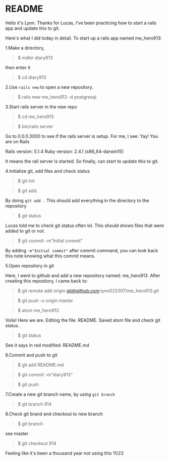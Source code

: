 # README
Hello it's Lynn. Thanks for Lucas, I've been practicing how to start a rails app and update this to git.

Here's what I did today in detail. To start up a rails app named me_hero913:

1.Make a directory,

  > $ mdkir diary913

then enter it

  > $ cd diary913

2.Use `rails new` to open a new repository.

  > $ rails new me_hero913 -d postgresql

3.Start rails server in the new repo

  > $ cd me_hero913

  > $ bin/rails server

Go to 0.0.0.3000 to see if the rails server is setup. For me, I see:
Yay! You are on Rails

Rails version: 5.1.4
Ruby version: 2.4.1 (x86_64-darwin15)

It means the rail server is started. So finally, can start to update this to git.

4.Initialize git, add files and check status

  > $ git init

  > $ git add.

By doing `git add .` This should add everything in the directory to the repository

  > $ git status

Lucas told me to check git status often lol. This should shows files that were added to git or not.

  > $ git commit -m"Initial commit"

By adding `-m"Initial commit"` after commit command, you can look back this note knowing what this commit means.

5.Open repository in git

Here, I went to github and add a new repository named: me_hero913. After creating this repository, I came back to:

  > $ git remote add origin git@github.com:lynn022307/me_hero913.git

  > $ git push -u origin master

  > $ atom me_hero913

Voila! Here we are. Editing the file: README. Saved atom file and check git status.

  > $ git status

See it says in red   modified:    README.md

6.Commit and push to git

  > $ git add README.md

  > $ git commit -m"diary913"

  > $ git push

7.Create a new git branch name, by using `git branch`

  > $ git branch 914

8.Check git brand and checkout to new branch

  > $ git branch

see master

  > $ git checkout 914


Feeling like it's been a thousand year not using this 11/23
